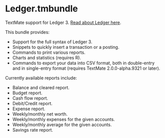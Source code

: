 Ledger.tmbundle
===============

TextMate support for Ledger 3. [Read about Ledger here](http://github.com/jwiegley/ledger "Home - ledger - GitHub").

This bundle provides:

* Support for the full syntax of Ledger 3.
* Snippets to quickly insert a transaction or a posting.
* Commands to print various reports.
* Charts and statistics (requires R).
* Commands to export your data into CSV format, both in double-entry and in single-entry format (requires TextMate 2.0.0-alpha.9321 or later).

Currently available reports include:

* Balance and cleared report.
* Budget report.
* Cash flow report.
* Debit/Credit report.
* Expense report.
* Weekly/monthly net worth.
* Weekly/monthly expenses for the given accounts.
* Weekly/monthly average for the given accounts.
* Savings rate report.
